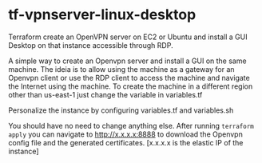# tf-vpnserver-linux-desktop
Terraform create an OpenVPN server on EC2 or Ubuntu and install a GUI Desktop on that instance accessible through RDP.

A simple way to create an Openvpn server and install a GUI on the same machine. The ideia is to allow using the machine as a gateway for an Openvpn client or use the RDP client to access the machine and navigate the Internet using the machine. To create the machine in a different region other than us-east-1 just change the variable in variables.tf 

Personalize the instance by configuring variables.tf and variables.sh

You should have no need to change anything else. After running ```terraform apply``` you can navigate to http://x.x.x.x:8888 to download the Openvpn config file and the generated certificates. [x.x.x.x is the elastic IP of the instance]
